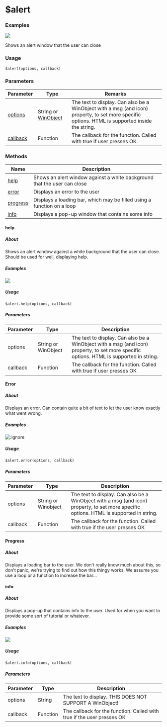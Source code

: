 # $alert

### Examples

![](/assets/alert.png)

Shows an alert window that the user can close

### Usage

`$alert(options, callback)`

### Parameters

| Parameter                      | Type                                                                                                                 | Remarks                                                                                                                                         |
| ------------------------------ | -------------------------------------------------------------------------------------------------------------------- | ----------------------------------------------------------------------------------------------------------------------------------------------- |
| [options](#)    | String or [WinObject](https://github.com/its-pablo/windows93-docs/blob/main/dialog/alert/broken-reference/README) | The text to display. Can also be a WinObject with a msg (and icon) property, to set more specific options. HTML is supported inside the string. |
| [callback](params/callback) | Function                                                                                                             | The callback for the function. Called with true if user presses OK.                                                                             |

### Methods

| Name                  | Description                                                              |
|-----------------------|--------------------------------------------------------------------------|
| [help](#help)         | Shows an alert window against a white background that the user can close |
| [error](#error)       | Displays an error to the user                                            |
| [progress](#progress) | Displays a loading bar, which may be filled using a function on a loop   |
| [info](#info)         | Displays a pop-up window that contains some info                         |

#### help
##### About
Shows an alert window against a white background that the user can close. Should be used for well, displaying help.
##### Examples

![](/assets/alertHelp.png)

##### Usage

`$alert.help(options, callback)`

##### Parameters
| Parameter | Type                | Description                                                                                                                             |
| --------- | ------------------- | --------------------------------------------------------------------------------------------------------------------------------------- |
| options   | String or WinObject | The text to display. Can also be a WinObject with a msg (and icon) property, to set more specific options. HTML is supported in string. |
| callback  | Function            | The callback for the function. Called with true if user presses OK                                                                      |


#### Error
##### About
Displays an error. Can contain quite a bit of text to let the user know exactly what went wrong.

##### Examples

![](/assets/alertError.jpg ':ignore')

##### Usage

`$alert.error(options, callback)`

##### Parameters
| Parameter | Type                | Description                                                                                                                             |
|-----------|---------------------|-----------------------------------------------------------------------------------------------------------------------------------------|
| options   | String or Winobject | The text to display. Can also be a WinObject with a msg (and icon) property, to set more specific options. HTML is supported in string. |
| callback  | Function            | The callback for the function. Called with true if the user presses OK                                                                  |


#### Progress
##### About
Displays a loading bar to the user. We don't really know much about this, so don't panic, we're trying to find out how this thingy works. We assume you use a loop or a function to increase the bar...



#### info
##### About
Displays a pop-up that contains info to the user. Used for when you want to provide some sort of tutorial or whatever.
##### Examples

![](/assets/alertInfo.png)

##### Usage

`$alert.info(options, callback)`

##### Parameters
| Parameter | Type     | Description                                                            |
|-----------|----------|------------------------------------------------------------------------|
| options   | String   | The text to display. THIS DOES NOT SUPPORT A WinObject!                |
| callback  | Function | The callback for the function. Called with true if the user presses OK |